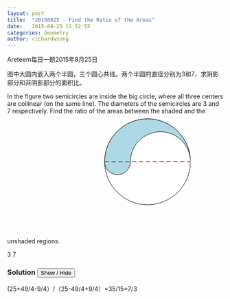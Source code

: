```yaml
---
layout: post
title:  "20150825 - Find the Ratio of the Areas"
date:   2015-08-25 11:52:55
categories: Geometry
author: richardwsong
---
```

Areteem每日一题2015年8月25日
<p>
<problem>
图中大圆内嵌入两个半圆，三个圆心共线。两个半圆的直径分别为3和7，求阴影部分和非阴影部分的面积比。
<p>
In the figure two semicircles are inside the big circle, where all three centers are collinear (on the same line). The diameters of the semicircles are 3 and 7 respectively. Find the ratio of the areas between the shaded and the unshaded regions.

<svg width="300" height="300">
  
  <circle cx="200" cy="110" r="100" fill="white" stroke-width="1" stroke="black"/>
    
  <path d="M 100 110 A 30 30, 1, 0, 0, 160 110" fill="lightblue" stroke="black" stroke-width="1"/>  
  <path d="M 100 110 A 100 100, 0, 0, 1, 300 110" fill="lightblue" stroke="black" stroke-width="1"/>
  <path d="M 160 110 A 70 70, 0, 0, 1, 300 110" fill="white" stroke="black" stroke-width="1"/>
  
 <line x1="100" y1="110" x2="300" y2="110" stroke="red" stroke-width="2" stroke-dasharray="10, 6" />
  
  <text x="128" y="100" font-size="16">3</text>
  <text x="230" y="100" font-size="16">7</text>
   
</svg>
<problem>

### Solution <button>Show / Hide</button>


<solution>

(25+49/4-9/4）/（25-49/4+9/4）=35/15=7/3

</solution>